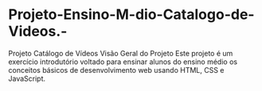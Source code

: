 # Projeto-Ensino-M-dio-Catalogo-de-Videos.-
Projeto Catálogo de Vídeos Visão Geral do Projeto Este projeto é um exercício introdutório voltado para ensinar alunos do ensino médio os conceitos básicos de desenvolvimento web usando HTML, CSS e JavaScript. 
